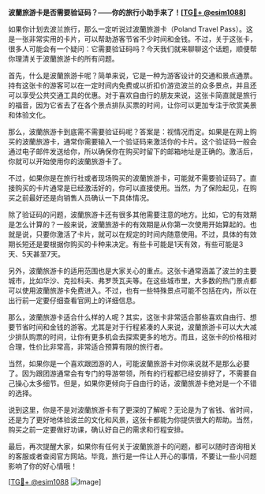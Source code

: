 **波蘭旅游卡是否需要验证码？——你的旅行小助手来了！[[TG💪+ @esim1088](https://t.me/s/esim1088)]**

如果你计划去波兰旅行，那么一定听说过波蘭旅游卡（Poland Travel Pass）。这是一张非常实用的卡片，可以帮助游客节省不少时间和金钱。不过，关于这张卡，很多人可能会有一个疑问：它需要验证码吗？今天我们就来聊聊这个话题，顺便帮你理清关于波蘭旅游卡的所有问题。

首先，什么是波蘭旅游卡呢？简单来说，它是一种为游客设计的交通和景点通票。持有这张卡的游客可以在一定时间内免费或以折扣价游览波兰的众多景点，并且还可以享受公共交通工具的优惠。对于喜欢自由行的朋友来说，这张卡简直就是旅行的福音，因为它省去了在各个景点排队买票的时间，让你可以更加专注于欣赏美景和体验文化。

那么，波蘭旅游卡到底需不需要验证码呢？答案是：视情况而定。如果是在网上购买的波蘭旅游卡，通常你需要输入一个验证码来激活你的卡片。这个验证码一般会通过电子邮件发送给你，所以确保你在购买时留下的邮箱地址是正确的。激活后，你就可以开始使用你的波蘭旅游卡了。

不过，如果你是在旅行社或者现场购买的波蘭旅游卡，可能就不需要验证码了。直接购买的卡片通常是已经激活好的，你可以直接使用。当然，为了保险起见，在购买之前最好还是向销售人员确认一下具体情况。

除了验证码的问题，波蘭旅游卡还有很多其他需要注意的地方。比如，它的有效期是怎么计算的？一般来说，波蘭旅游卡的有效期是从你第一次使用开始算起的。也就是说，只要你激活了卡片，就可以在规定的时间内随意使用。不过，具体的有效期长短还是要根据你购买的卡种来决定。有些卡可能是1天有效，有些可能是3天、5天甚至7天。

另外，波蘭旅游卡的适用范围也是大家关心的重点。这张卡通常涵盖了波兰的主要城市，比如华沙、克拉科夫、弗罗茨瓦夫等。在这些城市里，大多数的热门景点都可以使用波蘭旅游卡免费进入。不过，也有一些特殊景点可能不包括在内，所以在出行前一定要仔细查看官网上的详细信息。

那么，波蘭旅游卡适合什么样的人呢？其实，这张卡非常适合那些喜欢自由行、想要节省时间和金钱的游客。尤其是对于行程紧凑的人来说，波蘭旅游卡可以大大减少排队购票的时间，让你有更多机会去探索更多的地方。而且，这张卡的价格相对合理，性价比非常高，非常适合预算有限的旅行者。

当然，如果你是一个喜欢跟团游的人，可能波蘭旅游卡对你来说就不是那么必要了。因为跟团游通常会有专门的导游带领，所有的行程都已经安排好了，不需要自己操心太多细节。但是，如果你更倾向于自由行的话，波蘭旅游卡绝对是一个不错的选择。

说到这里，你是不是对波蘭旅游卡有了更深的了解呢？无论是为了省钱、省时间，还是为了更好地体验波兰的文化和风景，这张卡都能为你提供很大的帮助。当然，购买之前一定要做好功课，确认好自己的需求和行程安排。

最后，再次提醒大家，如果你有任何关于波蘭旅游卡的问题，都可以随时咨询相关的客服或者查阅官方网站。毕竟，旅行是一件让人开心的事情，不要让一些小问题影响了你的好心情哦！

[[TG💪+ @esim1088](https://t.me/s/esim1088) ![Image](https://i.postimg.cc/4NQfJmqS/Snipaste-2025-05-13-00-14-12.png)]